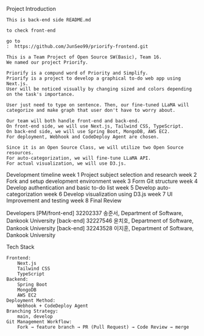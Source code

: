 Project Introduction 

	This is back-end side README.md

	to check front-end

	go to 
	:  https://github.com/JunSeo99/priorify-frontend.git

	This is a Team Project of Open Source SW(Basic), Team 16.
	We named our project Priorify.
 	
	Priorify is a compund word of Priority and Simplify.
	Priorify is a project to develop a graphical to-do web app using Next.js. 
	User will be noticed visually by changing sized and colors depending on the task's importance.
	
	User just need to type on sentence. Then, our fine-tuned LLaMA will categorize and make graph that user don't have to worry about.

	Our team will both handle front-end and back-end. 
	On front-end side, we will use Next.js, Tailwind CSS, TypeScript.
	On back-end side, we will use Spring Boot, MongoDB, AWS EC2.
	For deployment, Webhook and CodeDeploy Agent are chosen.

	Since it is an Open Source Class, we will utilize two Open Source resources.
	For auto-categorization, we will fine-tune LLaMA API.
	For actual visualization, we will use D3.js.


Development timeline 
	week 1	Project subject selection and research
	week 2	Fork and setup development environment
	week 3	Form Git structure
	week 4	Develop authentication and basic to-do list
	week 5	Develop auto-categorization
	week 6	Develop visualization using D3.js
	week 7	UI Improvement and testing
	week 8	Final Review
	

Developers
	[PM/front-end] 32202337 송준서, Department of Software, Dankook University
	[back-end] 32227546 윤치호, Department of Software, Dankook University
	[back-end] 32243528 이지훈, Department of Software, Dankook University

Tech Stack 
	
	Frontend:
		Next.js
		Tailwind CSS
		TypeScript
	Backend:
		Spring Boot
		MongoDB
		AWS EC2
	Deployment Method:
		Webhook + CodeDeploy Agent
	Branching Strategy:
		main, develop
	Git Management Workflow:
		Fork → feature branch → PR (Pull Request) → Code Review → merge
